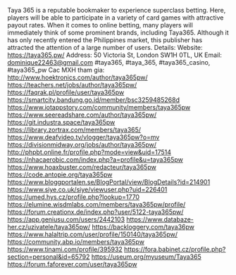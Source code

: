 Taya 365 is a reputable bookmaker to experience superclass betting. Here, players will be able to participate in a variety of card games with attractive payout rates. When it comes to online betting, many players will immediately think of some prominent brands, including Taya365. Although it has only recently entered the Philippines market, this publisher has attracted the attention of a large number of users.
Details:
Website: https://taya365.pw/
Address: 50 Victoria St, London SW1H 0TL, UK
Email: dominique22463@gmail.com
#taya365, #taya_365, #taya365_casino, #taya365_pw
Cac MXH tham gia:
http://www.hoektronics.com/author/taya365pw/
https://teachers.net/jobs/author/taya365pw/
https://faqrak.pl/profile/user/taya365pw
https://smartcity.bandung.go.id/member/bsc3259485268d
https://www.iotappstory.com/community/members/taya365pw
https://www.seereadshare.com/author/taya365pw/
https://git.industra.space/taya365pw
https://library.zortrax.com/members/taya365/
https://www.deafvideo.tv/vlogger/taya365pw?o=mv
https://divisionmidway.org/jobs/author/taya365pw/
http://phpbt.online.fr/profile.php?mode=view&uid=17514
https://nhacaerobic.com/index.php?a=profile&u=taya365pw
https://www.hoaxbuster.com/redacteur/taya365pw
https://code.antopie.org/taya365pw
https://www.bloggportalen.se/BlogPortal/view/BlogDetails?id=214901
https://www.siye.co.uk/siye/viewuser.php?uid=226401
https://umed.hys.cz/profile.php?lookup=1770
https://elumine.wisdmlabs.com/members/taya365pw/profile/
https://forum.creationx.de/index.php?user/5122-taya365pw/
https://app.geniusu.com/users/2442103
https://www.databaze-her.cz/uzivatele/taya365pw/
https://backloggery.com/taya36pw
https://www.halaltrip.com/user/profile/150140/taya365pw/
https://community.abp.io/members/taya365pw
https://www.tinami.com/profile/395932
https://fora.babinet.cz/profile.php?section=personal&id=65792
https://useum.org/myuseum/Taya365
https://forum.faforever.com/user/taya365pw

